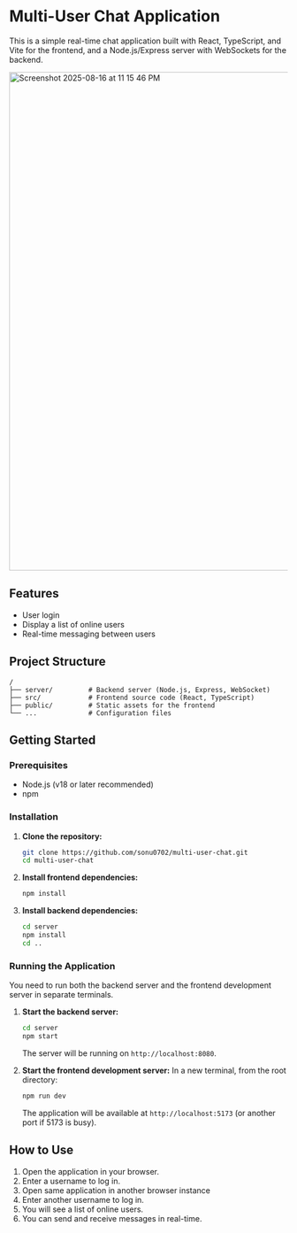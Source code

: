 # Multi-User Chat Application

This is a simple real-time chat application built with React, TypeScript, and Vite for the frontend, and a Node.js/Express server with WebSockets for the backend.

<img width="1501" height="901" alt="Screenshot 2025-08-16 at 11 15 46 PM" src="https://github.com/user-attachments/assets/d6b6cc62-30cc-45f5-82c7-d0c3308b08d4" />


## Features

- User login
- Display a list of online users
- Real-time messaging between users

## Project Structure

```
/
├── server/         # Backend server (Node.js, Express, WebSocket)
├── src/            # Frontend source code (React, TypeScript)
├── public/         # Static assets for the frontend
└── ...             # Configuration files
```

## Getting Started

### Prerequisites

- Node.js (v18 or later recommended)
- npm

### Installation

1.  **Clone the repository:**
    ```bash
    git clone https://github.com/sonu0702/multi-user-chat.git
    cd multi-user-chat
    ```

2.  **Install frontend dependencies:**
    ```bash
    npm install
    ```

3.  **Install backend dependencies:**
    ```bash
    cd server
    npm install
    cd ..
    ```

### Running the Application

You need to run both the backend server and the frontend development server in separate terminals.

1.  **Start the backend server:**
    ```bash
    cd server
    npm start
    ```
    The server will be running on `http://localhost:8080`.

2.  **Start the frontend development server:**
    In a new terminal, from the root directory:
    ```bash
    npm run dev
    ```
    The application will be available at `http://localhost:5173` (or another port if 5173 is busy).

## How to Use

1.  Open the application in your browser.
2.  Enter a username to log in.
3.  Open same application in another browser instance 
4.  Enter another username to log in.
3.  You will see a list of online users.
4.  You can send and receive messages in real-time.

